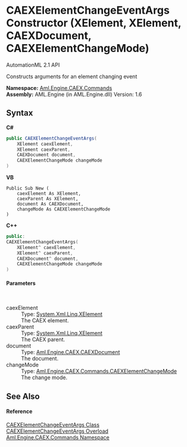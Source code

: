 # CAEXElementChangeEventArgs Constructor (XElement, XElement, CAEXDocument, CAEXElementChangeMode)
AutomationML 2.1 API 

Constructs arguments for an element changing event

**Namespace:**&nbsp;<a href="N_Aml_Engine_CAEX_Commands">Aml.Engine.CAEX.Commands</a><br />**Assembly:**&nbsp;AML.Engine (in AML.Engine.dll) Version: 1.6

## Syntax

**C#**<br />
``` C#
public CAEXElementChangeEventArgs(
	XElement caexElement,
	XElement caexParent,
	CAEXDocument document,
	CAEXElementChangeMode changeMode
)
```

**VB**<br />
``` VB
Public Sub New ( 
	caexElement As XElement,
	caexParent As XElement,
	document As CAEXDocument,
	changeMode As CAEXElementChangeMode
)
```

**C++**<br />
``` C++
public:
CAEXElementChangeEventArgs(
	XElement^ caexElement, 
	XElement^ caexParent, 
	CAEXDocument^ document, 
	CAEXElementChangeMode changeMode
)
```


#### Parameters
&nbsp;<dl><dt>caexElement</dt><dd>Type: <a href="https://docs.microsoft.com/dotnet/api/system.xml.linq.xelement" target="_parent" rel="noopener noreferrer">System.Xml.Linq.XElement</a><br />The CAEX element.</dd><dt>caexParent</dt><dd>Type: <a href="https://docs.microsoft.com/dotnet/api/system.xml.linq.xelement" target="_parent" rel="noopener noreferrer">System.Xml.Linq.XElement</a><br />The CAEX parent.</dd><dt>document</dt><dd>Type: <a href="T_Aml_Engine_CAEX_CAEXDocument">Aml.Engine.CAEX.CAEXDocument</a><br />The document.</dd><dt>changeMode</dt><dd>Type: <a href="T_Aml_Engine_CAEX_Commands_CAEXElementChangeMode">Aml.Engine.CAEX.Commands.CAEXElementChangeMode</a><br />The change mode.</dd></dl>

## See Also


#### Reference
<a href="T_Aml_Engine_CAEX_Commands_CAEXElementChangeEventArgs">CAEXElementChangeEventArgs Class</a><br /><a href="Overload_Aml_Engine_CAEX_Commands_CAEXElementChangeEventArgs__ctor">CAEXElementChangeEventArgs Overload</a><br /><a href="N_Aml_Engine_CAEX_Commands">Aml.Engine.CAEX.Commands Namespace</a><br />